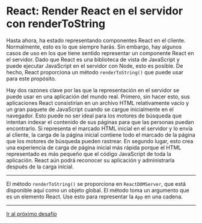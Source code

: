 # React: Render React en el servidor con renderToString

Hasta ahora, ha estado representando componentes React en el cliente. Normalmente, esto es lo que siempre harás. Sin embargo, hay algunos casos de uso en los que tiene sentido representar un componente React en el servidor. Dado que React es una biblioteca de vista de JavaScript y puede ejecutar JavaScript en el servidor con Node, esto es posible. De hecho, React proporciona un método `renderToString()` que puede usar para este propósito.

Hay dos razones clave por las que la representación en el servidor se puede usar en una aplicación del mundo real. Primero, sin hacer esto, sus aplicaciones React consistirían en un archivo HTML relativamente vacío y un gran paquete de JavaScript cuando se cargue inicialmente en el navegador. Esto puede no ser ideal para los motores de búsqueda que intentan indexar el contenido de sus páginas para que las personas puedan encontrarlo. Si representa el marcado HTML inicial en el servidor y lo envía al cliente, la carga de la página inicial contiene todo el marcado de la página que los motores de búsqueda pueden rastrear. En segundo lugar, esto crea una experiencia de carga de página inicial más rápida porque el HTML representado es más pequeño que el código JavaScript de toda la aplicación. React aún podrá reconocer su aplicación y administrarla después de la carga inicial.

---

El método `renderToString()` se proporciona en `ReactDOMServer`, que está disponible aquí como un objeto global. El método toma un argumento que es un elemento React. Use esto para representar la `App` en una cadena.

---

[Ir al próximo desafío]()
